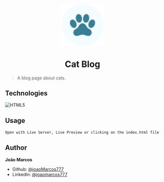 <p align="center">
  <img src="./assets/logo.svg" width="140px" />
</p>

<h1 align="center">Cat Blog</h1>

> A blog page about cats.

## Technologies

![HTML5](https://img.shields.io/badge/-HTML5-05122A?style=flat&logo=html5)&nbsp;

## Usage

```sh
Open with Live Server, Live Preview or clicking on the index.html file
```

## Author

**João Marcos**

- Github: [@joaoMarcos777](https://github.com/joaoMarcos777)
- LinkedIn: [@joaomarcos777](https://linkedin.com/in/joaomarcos777)
